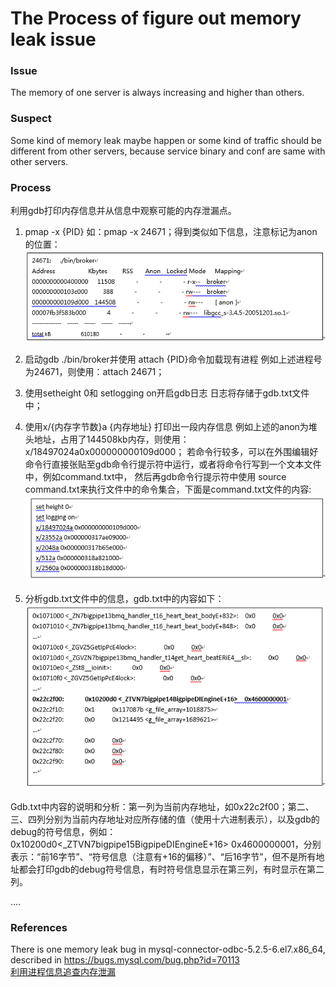 # The Process of figure out memory leak issue
### Issue
The memory of one server is always increasing and higher than others.

### Suspect
Some kind of memory leak maybe happen or some kind of traffic should be different from other servers, because service binary and conf are same with other servers.

### Process
利用gdb打印内存信息并从信息中观察可能的内存泄漏点。

1. pmap -x {PID}
如：pmap -x 24671；得到类似如下信息，注意标记为anon的位置：
![memory_1](../images/2018/memory_1.png)


2. 启动gdb ./bin/broker并使用 attach {PID}命令加载现有进程
例如上述进程号为24671，则使用：attach 24671；

3. 使用setheight 0和 setlogging on开启gdb日志
日志将存储于gdb.txt文件中；

4. 使用x/{内存字节数}a {内存地址} 打印出一段内存信息
例如上述的anon为堆头地址，占用了144508kb内存，则使用：x/18497024a0x000000000109d000；
若命令行较多，可以在外围编辑好命令行直接张贴至gdb命令行提示符中运行，或者将命令行写到一个文本文件中，例如command.txt中，
然后再gdb命令行提示符中使用 source command.txt来执行文件中的命令集合，下面是command.txt文件的内容:
![memory_2](../images/2018/memory_2.png)

5. 分析gdb.txt文件中的信息，gdb.txt中的内容如下：
![memory_3](../images/2018/memory_3.png)

Gdb.txt中内容的说明和分析：第一列为当前内存地址，如0x22c2f00；第二、三、四列分别为当前内存地址对应所存储的值（使用十六进制表示），以及gdb的debug的符号信息，例如：0x10200d0<_ZTVN7bigpipe15BigpipeDIEngineE+16> 0x4600000001，分别表示：“前16字节”、“符号信息（注意有+16的偏移）”、“后16字节”，但不是所有地址都会打印gdb的debug符号信息，有时符号信息显示在第三列，有时显示在第二列。

....

### References
There is one memory leak bug in mysql-connector-odbc-5.2.5-6.el7.x86_64,
described in https://bugs.mysql.com/bug.php?id=70113
<br/>
[利用进程信息追查内存泄漏](https://blog.csdn.net/baidu_mtc/article/details/50504608)

<br/>


<br/>


<br/>


<br/>


<br/>
